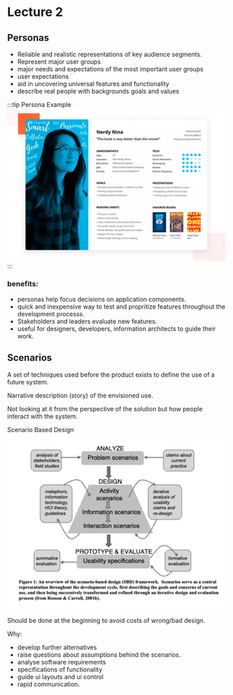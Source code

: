 # Lecture 2

## Personas

+ Reliable and realistic representations of key audience segments.
+ Represent major user groups
+ major needs and expectations of the most important user groups
+ user expectations
+ aid in uncovering universal features and functionality
+ describe real people with backgrounds goals and values

:::tip Persona Example
![persona](../img/persona.png)
:::

### benefits:
+ personas help focus decisions on application components.
+ quick and inexpensive way to test and propritize features throughout the development processs.
+ Stakeholders and leaders evaluate new features.
+ useful for designers, developers, information architects to guide their work.

## Scenarios

A set of techniques used before the product exists to define the use of a future system.

Narrative description (story) of the envisioned use.

Not looking at it from the perspective of the solution but how people interact with the system.

Scenario Based Design
![scenario based design](../img/sbd.png)

Should be done at the beginning to avoid costs of wrong/bad design.

Why:
+ develop further alternatives
+ raise questions about assumptions behind the scenarios.
+ analyse software requirements
+ specifications of functionality
+ guide ui layouts and ui control
+ rapid communication.